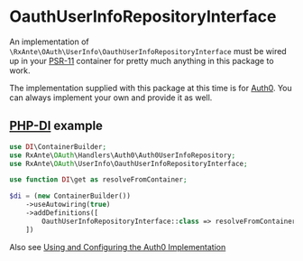 # OauthUserInfoRepositoryInterface

An implementation of `\RxAnte\OAuth\UserInfo\OauthUserInfoRepositoryInterface` must be wired up in your [PSR-11](https://www.php-fig.org/psr/psr-11/) container for pretty much anything in this package to work.

The implementation supplied with this package at this time is for [Auth0](https://auth0.com). You can always implement your own and provide it as well.

## [PHP-DI](https://php-di.org) example

```php
use DI\ContainerBuilder;
use RxAnte\OAuth\Handlers\Auth0\Auth0UserInfoRepository;
use RxAnte\OAuth\UserInfo\OauthUserInfoRepositoryInterface;

use function DI\get as resolveFromContainer;

$di = (new ContainerBuilder())
    ->useAutowiring(true)
    ->addDefinitions([
        OauthUserInfoRepositoryInterface::class => resolveFromContainer(Auth0UserInfoRepository::class),
    ])
```

Also see [Using and Configuring the Auth0 Implementation](using-configuring-auth0-implementation.md)
